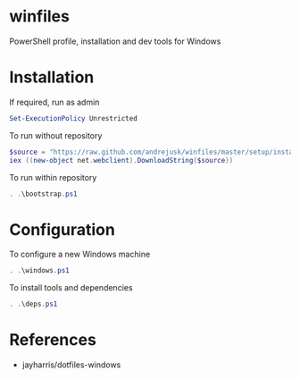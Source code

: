 # winfiles

PowerShell profile, installation and dev tools for Windows

# Installation

If required, run as admin

```powershell
Set-ExecutionPolicy Unrestricted
```

To run without repository

```powershell
$source = "https://raw.github.com/andrejusk/winfiles/master/setup/install.ps1"
iex ((new-object net.webclient).DownloadString($source))
```

To run within repository

```powershell
. .\bootstrap.ps1
```

# Configuration

To configure a new Windows machine

```powershell
. .\windows.ps1
```

To install tools and dependencies

```powershell
. .\deps.ps1
```

# References

* jayharris/dotfiles-windows
